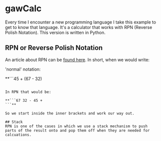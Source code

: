 # gawCalc

Every time I encounter a new programming language I take this example to get to know that language. It's a calculator that works with RPN (Reverse Polish Notation). This version is written in Python.

## RPN or Reverse Polish Notation
An article about RPN can be [found here](https://en.wikipedia.org/wiki/Reverse_Polish_notation). In short, when we would write:

'normal' notation:

**```45 + (67 - 32)
```**

In RPN that would be:

**```67 32 - 45 +
```**

So we start inside the inner brackets and work our way out.

## Stack
RPN is one of the cases in which we use a stack mechanism to push parts of the result onto and pop them off when they are needed for calcuations.
